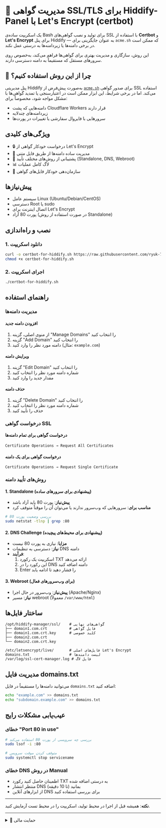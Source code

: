 # 🔐 مدیریت گواهی SSL/TLS برای Hiddify-Panel با Let's Encrypt (certbot)

یک اسکریپت ساده‌ی Bash برای تولید و نصب گواهی‌های SSL با استفاده از **Certbot** و **Let's Encrypt** برای پنل Hiddify — به عنوان جایگزینی برای `acme.sh` که ممکن است در برخی دامنه‌ها یا زیردامنه‌ها به درستی عمل نکند.

این روش، سازگاری و مدیریت بهتری برای گواهی‌ها فراهم می‌کند، به‌خصوص روی سرورهای مستقل که مستقیماً به دامنه دسترسی دارند.

## 📌 چرا از این روش استفاده کنیم؟

پنل مدیریتی Hiddify به‌صورت پیش‌فرض از [`acme.sh`](https://github.com/acmesh-official/acme.sh) برای صدور گواهی SSL استفاده می‌کند. اما در برخی شرایط، این ابزار ممکن است در اعتبارسنجی یا تمدید گواهی‌ها با مشکل مواجه شود، مخصوصاً برای:

- دامنه‌هایی که پشت Cloudflare Workers قرار دارند
- زیردامنه‌های چندلایه
- سرورهایی با فایروال سفارشی یا تغییرات در پورت‌ها

## ویژگی‌های کلیدی

- 🔒 درخواست خودکار گواهی از Let's Encrypt
- 📝 مدیریت ساده دامنه‌ها از طریق فایل متنی
- 🔄 پشتیبانی از روش‌های مختلف تأیید (Standalone, DNS, Webroot)
- 📊 لاگ کامل عملیات
- 📁 سازمان‌دهی خودکار فایل‌های گواهی

## پیش‌نیازها

- سیستم عامل Linux (Ubuntu/Debian/CentOS)
- دسترسی Root یا sudo
- اتصال اینترنت برای Let's Encrypt
- پورت 80 آزاد (در صورت استفاده از روش Standalone)

## نصب و راه‌اندازی

### 1. دانلود اسکریپت

```bash
curl -o certbot-for-hiddify.sh https://raw.githubusercontent.com/ryuk-74/certbot-ssl-for-hiddify/main/certbot-for-hiddify.sh
chmod +x certbot-for-hiddify.sh
```

### 2. اجرای اسکریپت

```bash
./certbot-for-hiddify.sh
```

## راهنمای استفاده

### مدیریت دامنه‌ها

#### افزودن دامنه جدید
1. از منوی اصلی، گزینه "Manage Domains" را انتخاب کنید
2. گزینه "Add Domain" را انتخاب کنید
3. دامنه مورد نظر را وارد کنید (مثال: `example.com`)

#### ویرایش دامنه
1. گزینه "Edit Domain" را انتخاب کنید
2. شماره دامنه مورد نظر را انتخاب کنید
3. مقدار جدید را وارد کنید

#### حذف دامنه
1. گزینه "Delete Domain" را انتخاب کنید
2. شماره دامنه مورد نظر را انتخاب کنید
3. حذف را تأیید کنید

### درخواست گواهی SSL

#### درخواست گواهی برای تمام دامنه‌ها
```
Certificate Operations → Request All Certificates
```

#### درخواست گواهی برای یک دامنه
```
Certificate Operations → Request Single Certificate
```

### روش‌های تأیید دامنه

#### 1. Standalone (پیشنهادی برای سرورهای ساده)
- **پیش‌نیاز**: پورت 80 باید آزاد باشد
- **مناسب برای**: سرورهایی که وب‌سرور ندارند یا می‌توان آن را موقتاً متوقف کرد

```bash
# بررسی وضعیت پورت 80
sudo netstat -tlnp | grep :80
```

#### 2. DNS Challenge (پیشنهادی برای محیط‌های پیچیده)
- **مزایا**: نیازی به پورت 80 نیست
- **نیاز**: دسترسی به تنظیمات DNS دامنه
- **فرآیند**: 
  1. اسکریپت یک رکورد TXT ارائه می‌دهد
  2. این رکورد را در DNS دامنه اضافه کنید
  3. Enter را فشار دهید تا ادامه یابد

#### 3. Webroot (برای وب‌سرورهای فعال)
- **پیش‌نیاز**: وب‌سرور در حال اجرا (Apache/Nginx)
- **نیاز**: مسیر webroot (معمولاً `/var/www/html`)

## ساختار فایل‌ها

```
/opt/hiddify-manager/ssl/    # گواهی‌های نهایی
├── domain1.com.crt          # فایل گواهی
├── domain1.com.crt.key      # کلید خصوصی
├── domain2.com.crt
└── domain2.com.crt.key

/etc/letsencrypt/live/       # فایل‌های اصلی Let's Encrypt
domains.txt                  # لیست دامنه‌ها
/var/log/ssl-cert-manager.log # فایل لاگ
```
## مدیریت فایل domains.txt

می‌توانید دامنه‌ها را مستقیماً در فایل `domains.txt` اضافه کنید:

```bash
echo "example.com" >> domains.txt
echo "subdomain.example.com" >> domains.txt
```
## عیب‌یابی مشکلات رایج

### خطای "Port 80 in use"
```bash
# بررسی چه سرویسی از پورت 80 استفاده می‌کند
sudo lsof -i :80

# متوقف کردن موقت سرویس 
sudo systemctl stop servicename

```

### خطای DNS در روش Manual
- اطمینان حاصل کنید رکورد TXT به درستی اضافه شده
- منتظر انتشار DNS بمانید (تا 10 دقیقه)
- از ابزارهای آنلاین DNS برای بررسی استفاده کنید

---


**نکته**: همیشه قبل از اجرا در محیط تولید، اسکریپت را در محیط تست آزمایش کنید.






---

<details>
<summary>💸 حمایت مالی</summary>
USDT (TRC20): 
  
  ```
  TCoZp7Zdq34mKuBiDiDR3HLzk92pddTmFr
  ```
</details>
